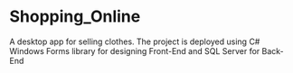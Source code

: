# Shopping_Online
A desktop app for selling clothes. The project is deployed using C# Windows Forms library for designing Front-End and SQL Server for Back-End 
